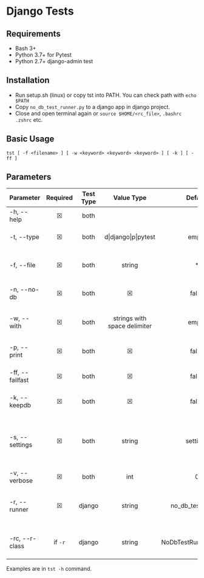 # Django Tests

## Requirements
- Bash 3+
- Python 3.7+ for Pytest
- Python 2.7+ django-admin test

## Installation

- Run setup.sh (linux) or copy tst into PATH. You can check path with `echo $PATH`
- Copy `no_db_test_runner.py` to a django app in django project.
- Close and open terminal again or `source $HOME/<rc_file>`, `.bashrc` `.zshrc` etc.

## Basic Usage

`tst [ -f <filename> ] [ -w <keyword> <keyword> <keyword> ] [ -k ] [ -ff ]`


## Parameters

<style>
    td {word-break: keep-all}
</style>
|Parameter|Required|Test Type|Value Type|Default|Description|
|---------|:------:|:-------:|:--------:|:-----:|-----------|
|-h, --help|&#9746;|both|||Display help message|
|-t, --type|&#9746;|both|d\|django\|p\|pytest|empty|Type of test. Script will check automatically.|
|-f, --file|&#9746;|both|string|*|Test file name. Script will find all `test_<file_name>.py` files|
|-n, --no-db|&#9746;|both|&#9746;|false|Disables test database and migrations|
|-w, --with|&#9746;|both|strings with space delimiter|empty|Script will find test files and filter their path with these keywords.|
|-p, --print|&#9746;|both|&#9746;|false|Print the test commands instead of running|
|-ff, --failfast|&#9746;|both|&#9746;|false|Stop the test run on the first error or failure|
|-k, --keepdb|&#9746;|both|&#9746;|false|Preserves the test database between runs|
|-s, --settings|&#9746;|both|string|settings|`settings` file name. If not provided, script will search an available `<settings_file>.py` file inside the directory.|
|-v, --verbose|&#9746;|both|int|0|Verbose level|
|-r, --runner|&#9746;|django|string|no_db_test_runner|Django Test Runner file name. Script will search an available `.py` file with that name|
|-rc, --r-class|if `-r`|django|string|NoDbTestRunnerFullPath|Django Test Runner Class name. Required to specify test runner.|



Examples are in `tst -h` command.